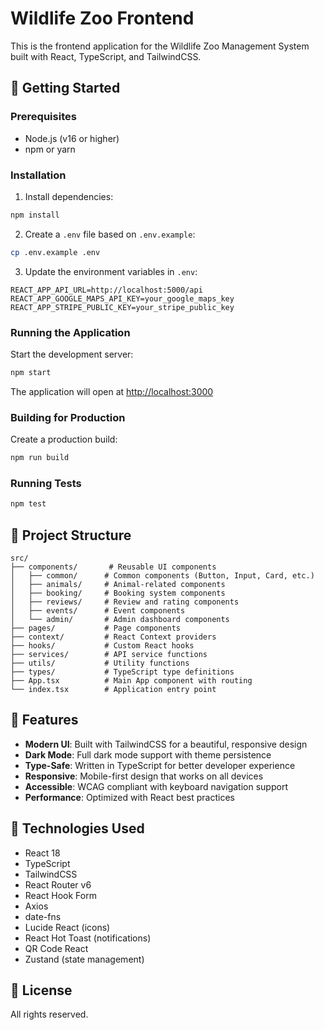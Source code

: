 # Wildlife Zoo Frontend

This is the frontend application for the Wildlife Zoo Management System built with React, TypeScript, and TailwindCSS.

## 🚀 Getting Started

### Prerequisites

- Node.js (v16 or higher)
- npm or yarn

### Installation

1. Install dependencies:
```bash
npm install
```

2. Create a `.env` file based on `.env.example`:
```bash
cp .env.example .env
```

3. Update the environment variables in `.env`:
```
REACT_APP_API_URL=http://localhost:5000/api
REACT_APP_GOOGLE_MAPS_API_KEY=your_google_maps_key
REACT_APP_STRIPE_PUBLIC_KEY=your_stripe_public_key
```

### Running the Application

Start the development server:
```bash
npm start
```

The application will open at [http://localhost:3000](http://localhost:3000)

### Building for Production

Create a production build:
```bash
npm run build
```

### Running Tests

```bash
npm test
```

## 📁 Project Structure

```
src/
├── components/       # Reusable UI components
│   ├── common/      # Common components (Button, Input, Card, etc.)
│   ├── animals/     # Animal-related components
│   ├── booking/     # Booking system components
│   ├── reviews/     # Review and rating components
│   ├── events/      # Event components
│   └── admin/       # Admin dashboard components
├── pages/           # Page components
├── context/         # React Context providers
├── hooks/           # Custom React hooks
├── services/        # API service functions
├── utils/           # Utility functions
├── types/           # TypeScript type definitions
├── App.tsx          # Main App component with routing
└── index.tsx        # Application entry point
```

## 🎨 Features

- **Modern UI**: Built with TailwindCSS for a beautiful, responsive design
- **Dark Mode**: Full dark mode support with theme persistence
- **Type-Safe**: Written in TypeScript for better developer experience
- **Responsive**: Mobile-first design that works on all devices
- **Accessible**: WCAG compliant with keyboard navigation support
- **Performance**: Optimized with React best practices

## 🔧 Technologies Used

- React 18
- TypeScript
- TailwindCSS
- React Router v6
- React Hook Form
- Axios
- date-fns
- Lucide React (icons)
- React Hot Toast (notifications)
- QR Code React
- Zustand (state management)

## 📄 License

All rights reserved.




